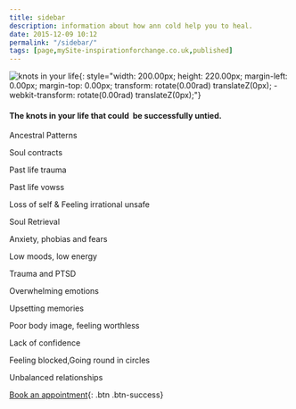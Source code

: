 ```yaml
---
title: sidebar
description: information about how ann cold help you to heal. 
date: 2015-12-09 10:12
permalink: "/sidebar/"
tags: [page,mySite-inspirationforchange.co.uk,published]
---
```


![knots in your life ](https://lh4.googleusercontent.com/8f_MtkI5yZRIlSRwzk8YJuKr3SCgmGRUr6BVQaHkpeOchmFFVm3q_dfgDea-AoE92rPMic56b3kKkJsXUC7Hu0fJl1or2r5z8bcRxVt0dJ6JVYpjDY8oo7Y4MQwyeILt8k7EF9jH){: style="width: 200.00px; height: 220.00px; margin-left: 0.00px; margin-top: 0.00px; transform: rotate(0.00rad) translateZ(0px); -webkit-transform: rotate(0.00rad) translateZ(0px);"}

#### The knots in your life that could &nbsp;be successfully untied.

Ancestral Patterns

Soul contracts

Past life trauma

Past life vowss

Loss of self &amp; Feeling irrational unsafe

Soul Retrieval

Anxiety, phobias and fears

Low moods, low energy

Trauma and PTSD

Overwhelming emotions

Upsetting memories

Poor body image, feeling worthless

Lack of confidence

Feeling blocked,Going round in circles

Unbalanced relationships

[Book an appointment](/contact/){: .btn .btn-success}

